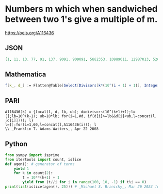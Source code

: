# Numbers m which when sandwiched between two 1's give a multiple of m\.
https://oeis.org/A116436
## JSON
```JSON
[1, 11, 13, 77, 91, 137, 9091, 909091, 5882353, 10989011, 12987013, 52631579, 76923077, 90909091, 4347826087, 9090909091, 13698630137, 909090909091, 3448275862069, 10989010989011, 12987012987013, 76923076923077, 90909090909091, 9090909090909091, 909090909090909091]
```
## Mathematica
```Mathematica
f[k_, d_] := Flatten@Table[Select[Divisors[k*(10^(i + 1) + 1)], IntegerLength[ # ] == i &], {i, d}]; f[1, 14] (* _Ray Chandler_, May 11 2007 *)
```
## PARI
```PARI
A116436(k) = {local(l, d, lb, ub); d=divisors(10^(k+1)+1);l=[];lb=10^(k-1); ub=10*lb; for(i=1,#d, if(d[i]>=lb&&d[i]<ub,l=concat(l,[d[i]]))); l}
l=[];for(i=1,60,l=concat(l,A116436(i))); l
\\ _Franklin T. Adams-Watters_, Apr 22 2008
```
## Python
```Python
from sympy import isprime
from itertools import count, islice
def agen(): # generator of terms
    yield 1
    for k in count(2):
        t = 10**(k+1) + 1
        yield from (t//i for i in range(100, 10, -1) if t%i == 0)
print(list(islice(agen(), 25))) # _Michael S. Branicky_, Mar 26 2023 following Franklin T. Adams-Watters but removing factorization
```
